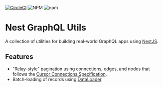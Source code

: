 [![CircleCI](https://circleci.com/gh/mbise1993/nest-graphql-utils/tree/master.svg?style=svg)](https://circleci.com/gh/mbise1993/nest-graphql-utils/tree/master)
![NPM](https://img.shields.io/npm/l/nest-graphql-utils)
![npm](https://img.shields.io/npm/v/nest-graphql-utils)

# Nest GraphQL Utils
A collection of utilities for building real-world GraphQL apps using [NestJS](https://nestjs.com/).

## Features
* "Relay-style" pagination using connections, edges, and nodes that follows the [Cursor Connections Specification](https://facebook.github.io/relay/graphql/connections.htm).
* Batch-loading of records using [DataLoader](https://github.com/graphql/dataloader).
